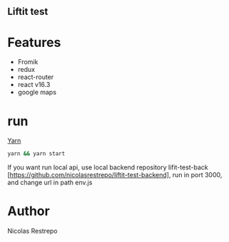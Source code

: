 ## Liftit test

# Features
- Fromik
- redux
- react-router
- react v16.3
- google maps

# run

[Yarn](https://github.com/yarnpkg/)

```sh
yarn && yarn start

```

If you want run local api, use local backend repository lifit-test-back [https://github.com/nicolasrestrepo/liftit-test-backend], run in port 3000, and change url in path env.js

# Author
Nicolas Restrepo    
